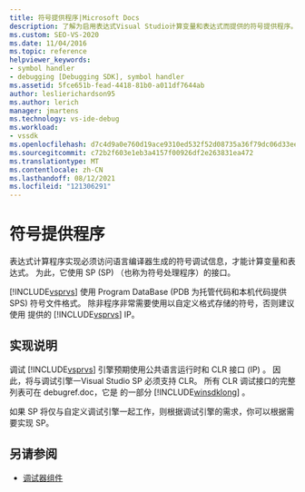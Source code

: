 ```yaml
---
title: 符号提供程序|Microsoft Docs
description: 了解为启用表达式Visual Studio计算变量和表达式而提供的符号提供程序。
ms.custom: SEO-VS-2020
ms.date: 11/04/2016
ms.topic: reference
helpviewer_keywords:
- symbol handler
- debugging [Debugging SDK], symbol handler
ms.assetid: 5fce651b-fead-4418-81b0-a011df7644ab
author: leslierichardson95
ms.author: lerich
manager: jmartens
ms.technology: vs-ide-debug
ms.workload:
- vssdk
ms.openlocfilehash: d7c4d9a0e760d19ace9310ed532f52d08735a36f79dc06d33ee850bc03d0a0c8
ms.sourcegitcommit: c72b2f603e1eb3a4157f00926df2e263831ea472
ms.translationtype: MT
ms.contentlocale: zh-CN
ms.lasthandoff: 08/12/2021
ms.locfileid: "121306291"
---
```

# <a name="symbol-provider"></a>符号提供程序
表达式计算程序实现必须访问语言编译器生成的符号调试信息，才能计算变量和表达式。 为此，它使用 SP (SP) （也称为符号处理程序）的接口。

 [!INCLUDE[vsprvs](../../code-quality/includes/vsprvs_md.md)] 使用 Program DataBase (PDB 为托管代码和本机代码提供 SPS) 符号文件格式。 除非程序非常需要使用以自定义格式存储的符号，否则建议使用 提供的 [!INCLUDE[vsprvs](../../code-quality/includes/vsprvs_md.md)] IP。

## <a name="implementation-notes"></a>实现说明
 调试 [!INCLUDE[vsprvs](../../code-quality/includes/vsprvs_md.md)] 引擎预期使用公共语言运行时和 CLR 接口 (IP) 。 因此，将与调试引擎一Visual Studio SP 必须支持 CLR。 所有 CLR 调试接口的完整列表可在 debugref.doc，它是 的一部分 [!INCLUDE[winsdklong](../../deployment/includes/winsdklong_md.md)] 。

 如果 SP 将仅与自定义调试引擎一起工作，则根据调试引擎的需求，你可以根据需要实现 SP。

## <a name="see-also"></a>另请参阅
- [调试器组件](../../extensibility/debugger/debugger-components.md)
